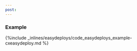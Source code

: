 ```yaml
---
post: 
---
```


### Example



{%include _inlines/easydeploys/code_easydeploys_example-cxeasydeploy.md %}


